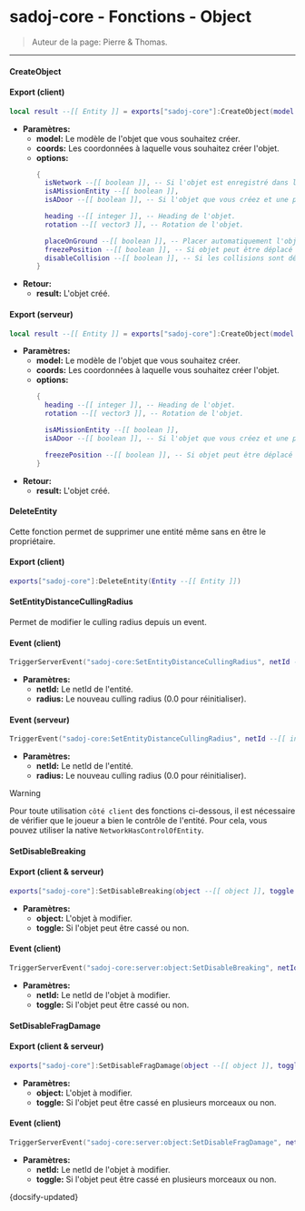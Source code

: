 # sadoj-core - Fonctions - Object

> Auteur de la page: Pierre & Thomas.

---

#### CreateObject

<!-- tabs:start -->

#### **Export (client)**

```lua
local result --[[ Entity ]] = exports["sadoj-core"]:CreateObject(model --[[ Hash ]], coords --[[ vector3 ]][, options --[[ table ]]])
```

* **Paramètres:**
  * **model:** Le modèle de l'objet que vous souhaitez créer.
  * **coords:** Les coordonnées à laquelle vous souhaitez créer l'objet.
  * **options:**
    ```lua
    {
      isNetwork --[[ boolean ]], -- Si l'objet est enregistré dans le network, sinon l'objet n'existe que localement.
      isAMissionEntity --[[ boolean ]],
      isADoor --[[ boolean ]], -- Si l'objet que vous créez et une porte

      heading --[[ integer ]], -- Heading de l'objet.
      rotation --[[ vector3 ]], -- Rotation de l'objet.

      placeOnGround --[[ boolean ]], -- Placer automatiquement l'objet sur le sol
      freezePosition --[[ boolean ]], -- Si objet peut être déplacé
      disableCollision --[[ boolean ]], -- Si les collisions sont désactivées
    }
    ```
* **Retour:**
  * **result:** L'objet créé.

#### **Export (serveur)**

```lua
local result --[[ Entity ]] = exports["sadoj-core"]:CreateObject(model --[[ Hash ]], coords --[[ vector3 ]][, options --[[ table ]]])
```

* **Paramètres:**
  * **model:** Le modèle de l'objet que vous souhaitez créer.
  * **coords:** Les coordonnées à laquelle vous souhaitez créer l'objet.
  * **options:**
    ```lua
    {
      heading --[[ integer ]], -- Heading de l'objet.
      rotation --[[ vector3 ]], -- Rotation de l'objet.

      isAMissionEntity --[[ boolean ]],
      isADoor --[[ boolean ]], -- Si l'objet que vous créez et une porte

      freezePosition --[[ boolean ]], -- Si objet peut être déplacé
    }
    ```
* **Retour:**
  * **result:** L'objet créé.

<!-- tabs:end -->

#### DeleteEntity

Cette fonction permet de supprimer une entité même sans en être le propriétaire.

<!-- tabs:start -->

#### **Export (client)**

```lua
exports["sadoj-core"]:DeleteEntity(Entity --[[ Entity ]])
```

<!-- tabs:end -->

#### SetEntityDistanceCullingRadius

Permet de modifier le culling radius depuis un event.

<!-- tabs:start -->

#### **Event (client)**

```lua
TriggerServerEvent("sadoj-core:SetEntityDistanceCullingRadius", netId --[[ integer ]], radius --[[ number ]])
```

* **Paramètres:**
  * **netId:** Le netId de l'entité.
  * **radius:** Le nouveau culling radius (0.0 pour réinitialiser).

#### **Event (serveur)**

```lua
TriggerEvent("sadoj-core:SetEntityDistanceCullingRadius", netId --[[ integer ]], radius --[[ number ]])
```

* **Paramètres:**
  * **netId:** Le netId de l'entité.
  * **radius:** Le nouveau culling radius (0.0 pour réinitialiser).
<!-- tabs:end -->


> [!warning]
> Pour toute utilisation `côté client` des fonctions ci-dessous, il est nécessaire de vérifier que le joueur a bien le contrôle de l'entité. Pour cela, vous pouvez utiliser la native `NetworkHasControlOfEntity`.

#### SetDisableBreaking

<!-- tabs:start -->
#### **Export (client & serveur)**
```lua
exports["sadoj-core"]:SetDisableBreaking(object --[[ object ]], toggle --[[ boolean ]])
```
* **Paramètres:**
  * **object:** L'objet à modifier.
  * **toggle:** Si l'objet peut être cassé ou non.
#### **Event (client)**
```lua
TriggerServerEvent("sadoj-core:server:object:SetDisableBreaking", netId --[[ integer ]], toggle --[[ boolean ]])
```
* **Paramètres:**
  * **netId:** Le netId de l'objet à modifier.
  * **toggle:** Si l'objet peut être cassé ou non.
<!-- tabs:end -->

#### SetDisableFragDamage

<!-- tabs:start -->
#### **Export (client & serveur)**
```lua
exports["sadoj-core"]:SetDisableFragDamage(object --[[ object ]], toggle --[[ boolean ]])
```
* **Paramètres:**
  * **object:** L'objet à modifier.
  * **toggle:** Si l'objet peut être cassé en plusieurs morceaux ou non.
#### **Event (client)**
```lua
TriggerServerEvent("sadoj-core:server:object:SetDisableFragDamage", netId --[[ integer ]], toggle --[[ boolean ]])
```
* **Paramètres:**
  * **netId:** Le netId de l'objet à modifier.
  * **toggle:** Si l'objet peut être cassé en plusieurs morceaux ou non.
<!-- tabs:end -->



{docsify-updated}